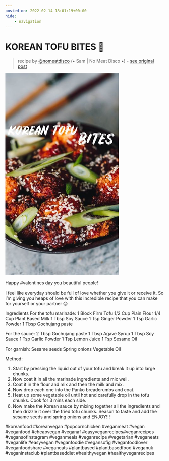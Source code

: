 ```yaml
---
posted on: 2022-02-14 18:01:19+00:00
hide:
    - navigation
---
```


# KOREAN TOFU BITES 🍜  

> recipe by [@nomeatdisco](https://www.instagram.com/nomeatdisco/) 
(• Sam | No Meat Disco •) - [see original post](https://instagram.com/p/CZ94z8UKUJe)

![](../img/nomeatdisco_14-02-2022_1802.png)


Happy \#valentines day you beautiful people! 

I feel like everyday should be full of love whether you give it or receive it. So I’m giving you heaps of love with this incredible recipe that you can make for yourself or your partner 😍

Ingredients
For the tofu marinade: 
1 Block Firm Tofu
1/2 Cup Plain Flour
1/4 Cup Plant Based Milk
1 Tbsp Soy Sauce
1 Tsp Ginger Powder
1 Tsp Garlic Powder
1 Tbsp Gochujang paste

For the sauce:
2 Tbsp Gochujang paste 
1 Tbsp Agave Syrup
1 Tbsp Soy Sauce
1 Tsp Garlic Powder
1 Tsp Lemon Juice
1 Tsp Sesame Oil

For garnish:
Sesame seeds
Spring onions 
Vegetable Oil

Method:
1. Start by pressing the liquid out of your tofu and break it up into large chunks.
2. Now coat it in all the marinade ingredients and mix well.
3. Coat it in the flour and mix and then the milk and mix.
4. Now drop each one into the Panko breadcrumbs and coat.
5. Heat up some vegetable oil until hot and carefully drop in the tofu chunks. Cook for 3 mins each side.
6. Now make the Korean sauce by mixing together all the ingredients and then drizzle it over the fried tofu chunks. Season to taste and add the sesame seeds and spring onions and ENJOY!!!

\#koreanfood \#koreanvegan  \#popcornchicken \#veganmeat \#vegan \#veganfood \#cheapvegan \#veganaf  \#easyveganrecipes\#veganrecipes \#vegansofinstagram \#veganmeals \#veganrecipe \#vegetarian \#veganeats \#veganlife \#easyvegan \#veganfoodie \#vegansofig \#veganfoodlover \#veganfoodshare \#veganeats \#plantbased \#plantbasedfood \#veganuk \#veganinstaclub \#plantbaseddiet \#healthyvegan  \#healthyveganrecipes 